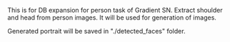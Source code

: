 This is for DB expansion for person task of Gradient SN.
Extract shoulder and head from person images.
It will be used for generation of images.

Generated portrait will be saved in "./detected_faces" folder.
